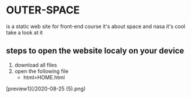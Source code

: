 # OUTER-SPACE
is a static web site for front-end course
it's about space and nasa it's cool take a look at it 


## steps to open the website localy on your device
1. download all files 
2. open the following file 
    - html>HOME.html
    
[preview1](/2020-08-25 (5).png)
